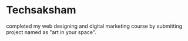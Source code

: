 # Techsaksham
completed my web designing and digital marketing course by submitting project named as "art in your space".
